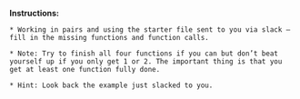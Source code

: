 **Instructions:**

	* Working in pairs and using the starter file sent to you via slack – fill in the missing functions and function calls.

	* Note: Try to finish all four functions if you can but don’t beat yourself up if you only get 1 or 2. The important thing is that you get at least one function fully done.

	* Hint: Look back the example just slacked to you. 


